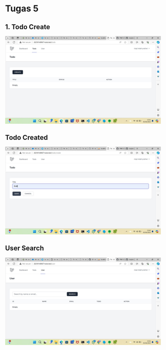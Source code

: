 # Tugas 5

## 1. Todo Create

![alt text](tugas5/photo1712335324.jpeg)

## Todo Created

![alt text](tugas5/photo1712335359.jpeg)

## User Search

![alt text](tugas5/photo1712335303.jpeg)
